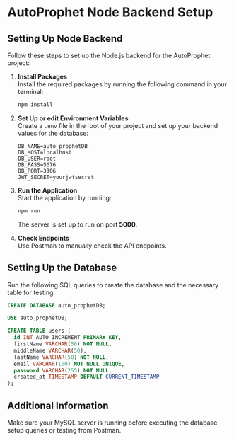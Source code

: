 # AutoProphet Node Backend Setup

## Setting Up Node Backend

Follow these steps to set up the Node.js backend for the AutoProphet project:

1. **Install Packages**  
   Install the required packages by running the following command in your terminal:
   ```bash
   npm install
   ```

2. **Set Up or edit Environment Variables**  
   Create a `.env` file in the root of your project and set up your backend values for the database:
   ```plaintext
   DB_NAME=auto_prophetDB
   DB_HOST=localhost
   DB_USER=root
   DB_PASS=5676
   DB_PORT=3306
   JWT_SECRET=yourjwtsecret

3. **Run the Application**  
   Start the application by running:
   ```bash
   npm run
   ```
   The server is set up to run on port **5000**.

4. **Check Endpoints**  
   Use Postman to manually check the API endpoints.

## Setting Up the Database

Run the following SQL queries to create the database and the necessary table for testing:

```sql
CREATE DATABASE auto_prophetDB;

USE auto_prophetDB;

CREATE TABLE users (
  id INT AUTO_INCREMENT PRIMARY KEY,
  firstName VARCHAR(50) NOT NULL,
  middleName VARCHAR(50),
  lastName VARCHAR(50) NOT NULL,
  email VARCHAR(100) NOT NULL UNIQUE,
  password VARCHAR(255) NOT NULL,
  created_at TIMESTAMP DEFAULT CURRENT_TIMESTAMP
);
```
## Additional Information
Make sure your MySQL server is running before executing the database setup queries or testing from Postman.